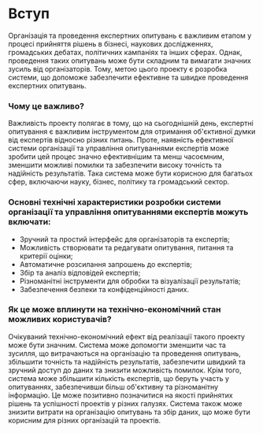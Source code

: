 # Вступ

Організація та проведення експертних опитувань є важливим етапом у процесі прийняття рішень в бізнесі, наукових дослідженнях, громадських дебатах, політичних кампаніях та інших сферах. Однак, проведення таких опитувань може бути складним та вимагати значних зусиль від організаторів. Тому, метою цього проекту є розробка системи, що допоможе забезпечити ефективне та швидке проведення експертних опитувань.

<h3>Чому це важливо?</h3>
Важливість проекту полягає в тому, що на сьогоднішній день, експертні опитування є важливим інструментом для отримання об'єктивної думки від експертів відносно різних питань. Проте, наявність ефективної системи організації та управління опитуваннями експертів може зробити цей процес значно ефективнішим та менш часоємним, зменшити можливі помилки та забезпечити високу точність та надійність результатів. Така система може бути корисною для багатьох сфер, включаючи науку, бізнес, політику та громадський сектор.

<h3>Основні технічні характеристики розробки системи організації та управління опитуваннями експертів можуть включати:</h3>
<ul>
<li>Зручний та простий інтерфейс для організаторів та експертів;</li>
<li>Можливість створювати та редагувати опитування, питання та критерії оцінки;</li>
<li>Автоматичне розсилання запрошень до експертів;</li>
<li>Збір та аналіз відповідей експертів;</li>
<li>Різноманітні інструменти для обробки та візуалізації результатів;</li>
<li>Забезпечення безпеки та конфіденційності даних.</li>
</ul>

<h3>Як це може вплинути на технічно-економічний стан можливих користувачів?</h3>
Очікуваний технічно-економічний ефект від реалізації такого проекту може бути значним. Система може допомогти зменшити час та зусилля, що витрачаються на організацію та проведення опитувань, збільшити точність та надійність результатів, забезпечити швидкий та зручний доступ до даних та знизити можливість помилок. Крім того, система може збільшити кількість експертів, що беруть участь у опитуваннях, забезпечивши більш об'єктивну та різноманітну інформацію. Це може позитивно позначитися на якості прийнятих рішень та успішності проектів у різних галузях. Система також може знизити витрати на організацію опитувань та збір даних, що може бути корисним для різних організацій та проектів.